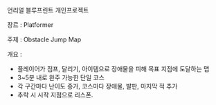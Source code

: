 언리얼 블루프린트 개인프로젝트

장르 : Platformer

주제 : Obstacle Jump Map

개요 :  

- 플레이어가 점프, 달리기, 아이템으로 장애물을 피해 목표 지점에 도달하는 맵 
- 3~5분 내로 완주 가능한 단일 코스
- 각 구간마다 난이도 증가, 코스마다 장애물, 발판, 마지막 적 추가
- 추락 시 시작 지점으로 리스폰.

